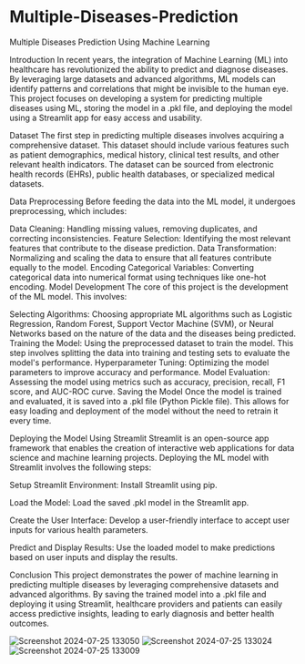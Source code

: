 # Multiple-Diseases-Prediction

Multiple Diseases Prediction Using Machine Learning

Introduction
In recent years, the integration of Machine Learning (ML) into healthcare has revolutionized the ability to predict and diagnose diseases. By leveraging large datasets and advanced algorithms, ML models can identify patterns and correlations that might be invisible to the human eye. This project focuses on developing a system for predicting multiple diseases using ML, storing the model in a .pkl file, and deploying the model using a Streamlit app for easy access and usability.

Dataset
The first step in predicting multiple diseases involves acquiring a comprehensive dataset. This dataset should include various features such as patient demographics, medical history, clinical test results, and other relevant health indicators. The dataset can be sourced from electronic health records (EHRs), public health databases, or specialized medical datasets.

Data Preprocessing
Before feeding the data into the ML model, it undergoes preprocessing, which includes:

Data Cleaning: Handling missing values, removing duplicates, and correcting inconsistencies.
Feature Selection: Identifying the most relevant features that contribute to the disease prediction.
Data Transformation: Normalizing and scaling the data to ensure that all features contribute equally to the model.
Encoding Categorical Variables: Converting categorical data into numerical format using techniques like one-hot encoding.
Model Development
The core of this project is the development of the ML model. This involves:

Selecting Algorithms: Choosing appropriate ML algorithms such as Logistic Regression, Random Forest, Support Vector Machine (SVM), or Neural Networks based on the nature of the data and the diseases being predicted.
Training the Model: Using the preprocessed dataset to train the model. This step involves splitting the data into training and testing sets to evaluate the model's performance.
Hyperparameter Tuning: Optimizing the model parameters to improve accuracy and performance.
Model Evaluation: Assessing the model using metrics such as accuracy, precision, recall, F1 score, and AUC-ROC curve.
Saving the Model
Once the model is trained and evaluated, it is saved into a .pkl file (Python Pickle file). This allows for easy loading and deployment of the model without the need to retrain it every time.

Deploying the Model Using Streamlit
Streamlit is an open-source app framework that enables the creation of interactive web applications for data science and machine learning projects. Deploying the ML model with Streamlit involves the following steps:

Setup Streamlit Environment:
Install Streamlit using pip.

Load the Model:
Load the saved .pkl model in the Streamlit app.

Create the User Interface:
Develop a user-friendly interface to accept user inputs for various health parameters.

Predict and Display Results:
Use the loaded model to make predictions based on user inputs and display the results.

Conclusion
This project demonstrates the power of machine learning in predicting multiple diseases by leveraging comprehensive datasets and advanced algorithms. By saving the trained model into a .pkl file and deploying it using Streamlit, healthcare providers and patients can easily access predictive insights, leading to early diagnosis and better health outcomes.

![Screenshot 2024-07-25 133050](https://github.com/user-attachments/assets/fd13b634-574a-4310-ad42-50397bd5a030)
![Screenshot 2024-07-25 133024](https://github.com/user-attachments/assets/c2962fa1-a145-4978-b84c-1482846cc3f1)
![Screenshot 2024-07-25 133009](https://github.com/user-attachments/assets/1e203eb9-1020-49b1-8ba6-b9ea5d1517c4)

